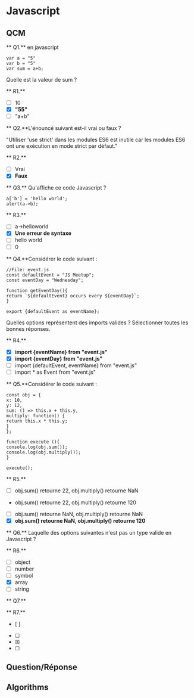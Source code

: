 # Javascript

## QCM

** Q1.** en javascript
    
    var a = "5"
    var b = "5"
    var sum = a+b;

Quelle est la valeur de sum ?

** R1.**
- [ ] 10
- [x] **"55"**
- [ ] "a+b"

** Q2.**L'énouncé suivant est-il vrai ou faux ?

"Utiliser 'use strict' dans les modules ES6 est inutile car
les modules ES6 ont une exécution en mode strict par défaut."

** R2.**
- [ ] Vrai
- [x] **Faux**

** Q3.** Qu'affiche ce code Javascript ?

    a['b'] = 'hello world';
    alert(a->b);

** R3.**
- [ ] a->helloworld
- [x] **Une erreur de syntaxe**
- [ ] hello world
- [ ] 0

** Q4.**Considérer le code suivant :

    //File: event.js
    const defaultEvent = "JS Meetup";
    const eventDay = "Wednesday";

    function getEventDay(){
    return `${defaultEvent} occurs every ${eventDay}`;
    }

    export {defaultEvent as eventName};

Quelles options représentent des imports valides ?
Sélectionner toutes les bonnes réponses.

** R4.**
- [x] **import {eventName} from "event.js"**
- [x] **import {eventDay} from "event.js"**
- [ ] import {defaultEvent, eventName} from "event.js"
- [ ] import * as Event from "event.js"

** Q5.**Considérer le code suivant :

    const obj = {
    x: 10,
    y: 12,
    sum: () => this.x + this.y,
    multiply: function() {
    return this.x * this.y;
    }
    };
    
    function execute (){
    console.log(obj.sum());
    console.log(obj.multiply());
    }
    
    execute();

** R5.**
- [ ] obj.sum() retourne 22,
  obj.multiply() retourne NaN
- obj.sum() retourne 22,
  obj.multiply() retourne 120
- [ ] obj.sum() retourne NaN,
  obj.multiply() retourne NaN
- [x] **obj.sum() retourne NaN,
  obj.multiply() retourne 120**

** Q6.** Laquelle des options suivantes n'est pas un type valide en Javascript ?

** R6.**
- [ ] object
- [ ] number
- [ ] symbol
- [x] array
- [ ] string

** Q7.**

** R7.**
- [ ] 
- [ ] 
- [x] 
- [ ] 
## Question/Réponse

## Algorithms